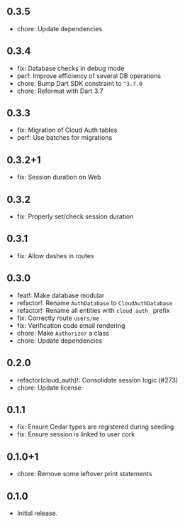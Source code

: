## 0.3.5

- chore: Update dependencies

## 0.3.4

- fix: Database checks in debug mode
- perf: Improve efficiency of several DB operations
- chore: Bump Dart SDK constraint to `^3.7.0`
- chore: Reformat with Dart 3.7

## 0.3.3

- fix: Migration of Cloud Auth tables
- perf: Use batches for migrations

## 0.3.2+1

- fix: Session duration on Web

## 0.3.2

- fix: Properly set/check session duration

## 0.3.1

- fix: Allow dashes in routes

## 0.3.0

- feat!: Make database modular
- refactor!: Rename `AuthDatabase` to `CloudAuthDatabase`
- refactor!: Rename all entities with `cloud_auth_` prefix
- fix: Correctly route `users/me`
- fix: Verification code email rendering
- chore: Make `Authorizer` a class
- chore: Update dependencies

## 0.2.0

- refactor(cloud_auth)!: Consolidate session logic (#273)
- chore: Update license

## 0.1.1

- fix: Ensure Cedar types are registered during seeding
- fix: Ensure session is linked to user cork

## 0.1.0+1

- chore: Remove some leftover print statements

## 0.1.0

- Initial release.
